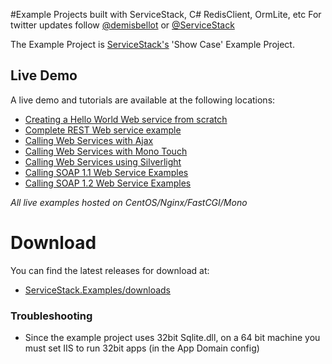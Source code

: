 #Example Projects built with ServiceStack, C# RedisClient, OrmLite, etc
For twitter updates follow <a href="http://twitter.com/demisbellot">@demisbellot</a> or <a href="http://twitter.com/servicestack">@ServiceStack</a>

The Example Project is [ServiceStack's](https://github.com/mythz/ServiceStack) 'Show Case' Example Project.

## Live Demo

A live demo and tutorials are available at the following locations:

* [Creating a Hello World Web service from scratch](http://servicestack.net/ServiceStack.Hello/Default.htm)
* [Complete REST Web service example](http://servicestack.net/ServiceStack.MovieRest/)
* [Calling Web Services with Ajax](http://servicestack.net/ServiceStack.Examples.Clients/Default.htm)
* [Calling Web Services with Mono Touch](http://www.servicestack.net/monotouch/remote-info/)
* [Calling Web Services using Silverlight](http://servicestack.net/ServiceStack.Examples.Clients/Silverlight.htm)
* [Calling SOAP 1.1 Web Service Examples](http://servicestack.net/ServiceStack.Examples.Clients/Soap11.aspx)
* [Calling SOAP 1.2 Web Service Examples](http://servicestack.net/ServiceStack.Examples.Clients/Soap12.aspx)

_All live examples hosted on CentOS/Nginx/FastCGI/Mono_

# Download

You can find the latest releases for download at:

* [ServiceStack.Examples/downloads](https://github.com/mythz/ServiceStack.Examples/downloads)


### Troubleshooting

- Since the example project uses 32bit Sqlite.dll, on a 64 bit machine you must set IIS to run 32bit apps (in the App Domain config)


